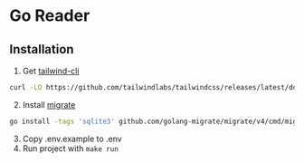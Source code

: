 # Go Reader

## Installation
1. Get [tailwind-cli](https://tailwindcss.com/blog/standalone-cli)
```bash
curl -LO https://github.com/tailwindlabs/tailwindcss/releases/latest/download/tailwindcss-linux-x64
```
2. Install [migrate](https://github.com/golang-migrate/migrate)
```bash
go install -tags 'sqlite3' github.com/golang-migrate/migrate/v4/cmd/migrate@latest
```
3. Copy .env.example to .env
4. Run project with `make run`
